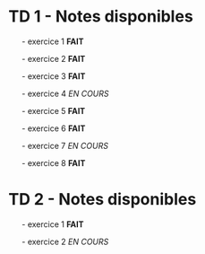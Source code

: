 # TD 1 - Notes disponibles

<ul>
  <p>- exercice 1  <b>FAIT</b></p>
  <p>- exercice 2  <b>FAIT</b></p>
  <p>- exercice 3  <b>FAIT</b></p>
  <p>- exercice 4  <i>EN COURS</i></p>
  <p>- exercice 5  <b>FAIT</b></p>
  <p>- exercice 6  <b>FAIT</b></p>
  <p>- exercice 7  <i>EN COURS</i></p>
  <p>- exercice 8  <b>FAIT</b></ul></p>
</ul>


# TD 2 - Notes disponibles

<ul>
  <p>- exercice 1  <b>FAIT</b></p>
  <p>- exercice 2  <i>EN COURS</i></p>
</ul>
